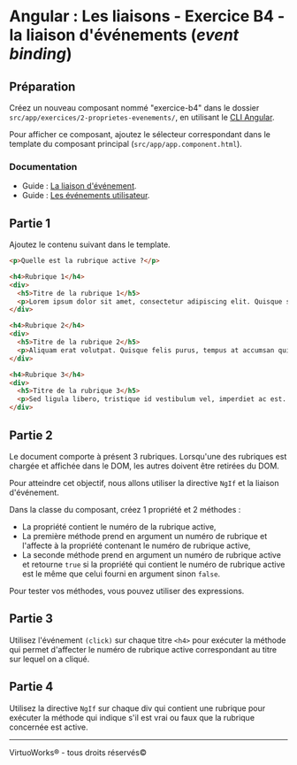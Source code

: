 # Angular : Les liaisons - Exercice B4 - la liaison d'événements (_event binding_)


## Préparation
Créez un nouveau composant nommé "exercice-b4" dans le dossier `src/app/exercices/2-proprietes-evenements/`, en utilisant le [CLI Angular](https://angular.io/cli).

Pour afficher ce composant, ajoutez le sélecteur correspondant dans le template du composant principal (`src/app/app.component.html`).

### Documentation
- Guide : [La liaison d'événement](https://angular.io/guide/template-syntax#event-binding-event).
- Guide : [Les événements utilisateur](https://angular.io/guide/user-input).


## Partie 1
Ajoutez le contenu suivant dans le template.

``` html
<p>Quelle est la rubrique active ?</p>

<h4>Rubrique 1</h4>
<div>
  <h5>Titre de la rubrique 1</h5>
  <p>Lorem ipsum dolor sit amet, consectetur adipiscing elit. Quisque sapien nulla, laoreet consectetur urna et, elementum suscipit magna. Aliquam erat volutpat. Quisque felis purus, tempus at accumsan quis, molestie in elit.</p>
</div>

<h4>Rubrique 2</h4>
<div>
  <h5>Titre de la rubrique 2</h5>
  <p>Aliquam erat volutpat. Quisque felis purus, tempus at accumsan quis, molestie in elit. Lorem ipsum dolor sit amet, consectetur adipiscing elit. Quisque sapien nulla, laoreet consectetur urna et, elementum suscipit magna.</p>
</div>

<h4>Rubrique 3</h4>
<div>
  <h5>Titre de la rubrique 3</h5>
  <p>Sed ligula libero, tristique id vestibulum vel, imperdiet ac est. Nulla venenatis posuere neque eget venenatis. Nulla congue est neque, nec dapibus tellus gravida ac. Donec ligula massa, molestie at placerat eu, hendrerit sed eros. In elementum ipsum sit amet consequat fringilla.</p>
</div>
```


## Partie 2
Le document comporte à présent 3 rubriques. Lorsqu'une des rubriques est chargée et affichée dans le DOM, les autres doivent être retirées du DOM.

Pour atteindre cet objectif, nous allons utiliser la directive `NgIf` et la liaison d'événement.

Dans la classe du composant, créez 1 propriété et 2 méthodes :
- La propriété contient le numéro de la rubrique active,
- La première méthode prend en argument un numéro de rubrique et l'affecte à la propriété contenant le numéro de rubrique active,
- La seconde méthode prend en argument un numéro de rubrique active et retourne `true` si la propriété qui contient le numéro de rubrique active est le même que celui fourni en argument sinon `false`.

Pour tester vos méthodes, vous pouvez utiliser des expressions.


## Partie 3
Utilisez l'événement `(click)` sur chaque titre `<h4>` pour exécuter la méthode qui permet d'affecter le numéro de rubrique active correspondant au titre sur lequel on a cliqué.


## Partie 4
Utilisez la directive `NgIf` sur chaque div qui contient une rubrique pour exécuter la méthode qui indique s'il est vrai ou faux que la rubrique concernée est active.

---

VirtuoWorks® - tous droits réservés©